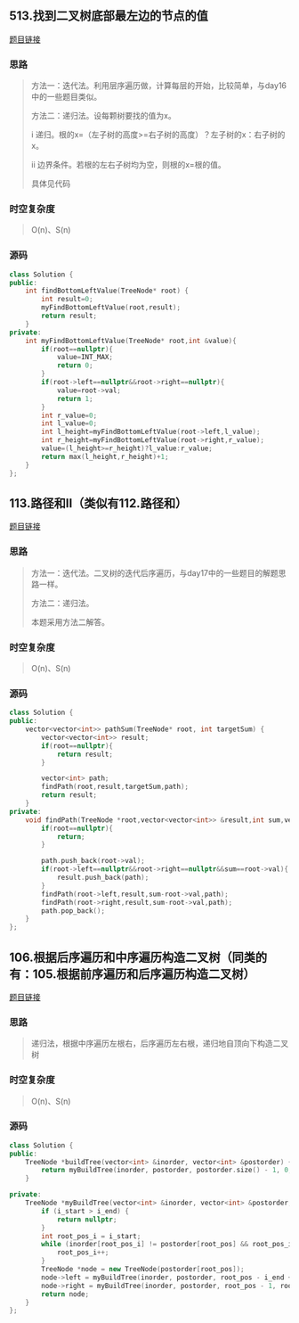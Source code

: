 ## 513.找到二叉树底部最左边的节点的值

[题目链接](https://leetcode.cn/problems/find-bottom-left-tree-value/description/)

### 思路

> 方法一：迭代法。利用层序遍历做，计算每层的开始，比较简单，与day16中的一些题目类似。
>
> 方法二：递归法。设每颗树要找的值为x。
>
> i 递归。根的x=（左子树的高度>=右子树的高度）？左子树的x：右子树的x。
>
> ii 边界条件。若根的左右子树均为空，则根的x=根的值。
>
> 具体见代码

### 时空复杂度

> O(n)、S(n)

### 源码

```C++
class Solution {
public:
    int findBottomLeftValue(TreeNode* root) {
        int result=0;
        myFindBottomLeftValue(root,result);
        return result;
    }
private:
    int myFindBottomLeftValue(TreeNode* root,int &value){
        if(root==nullptr){
            value=INT_MAX;
            return 0;
        }
        if(root->left==nullptr&&root->right==nullptr){
            value=root->val;
            return 1;
        }
        int r_value=0;
        int l_value=0;
        int l_height=myFindBottomLeftValue(root->left,l_value);
        int r_height=myFindBottomLeftValue(root->right,r_value);
        value=(l_height>=r_height)?l_value:r_value;
        return max(l_height,r_height)+1;
    }
};
```

## 113.路径和II（类似有112.路径和）

[题目链接](https://leetcode.cn/problems/path-sum-ii/description/)

### 思路

> 方法一：迭代法。二叉树的迭代后序遍历，与day17中的一些题目的解题思路一样。
>
> 方法二：递归法。
>
> 本题采用方法二解答。

### 时空复杂度

> O(n)、S(n)

### 源码

```C++
class Solution {
public:
    vector<vector<int>> pathSum(TreeNode* root, int targetSum) {
        vector<vector<int>> result;
        if(root==nullptr){
            return result;
        }

        vector<int> path;
        findPath(root,result,targetSum,path);
        return result;
    }
private:
    void findPath(TreeNode *root,vector<vector<int>> &result,int sum,vector<int> &path){
        if(root==nullptr){
            return;
        }

        path.push_back(root->val);
        if(root->left==nullptr&&root->right==nullptr&&sum==root->val){
            result.push_back(path);
        }
        findPath(root->left,result,sum-root->val,path);
        findPath(root->right,result,sum-root->val,path);
        path.pop_back();
    }
};

```

## 106.根据后序遍历和中序遍历构造二叉树（同类的有：105.根据前序遍历和后序遍历构造二叉树）

[题目链接](https://leetcode.cn/problems/construct-binary-tree-from-inorder-and-postorder-traversal/description/)

### 思路

> 递归法，根据中序遍历左根右，后序遍历左右根，递归地自顶向下构造二叉树

### 时空复杂度

> O(n)、S(n)

### 源码

```C++
class Solution {
public:
    TreeNode *buildTree(vector<int> &inorder, vector<int> &postorder) {
        return myBuildTree(inorder, postorder, postorder.size() - 1, 0, inorder.size() - 1);
    }

private:
    TreeNode *myBuildTree(vector<int> &inorder, vector<int> &postorder, int root_pos, int i_start, int i_end) {
        if (i_start > i_end) {
            return nullptr;
        }
        int root_pos_i = i_start;
        while (inorder[root_pos_i] != postorder[root_pos] && root_pos_i <= i_end) {
            root_pos_i++;
        }
        TreeNode *node = new TreeNode(postorder[root_pos]);
        node->left = myBuildTree(inorder, postorder, root_pos - i_end + root_pos_i - 1, i_start, root_pos_i - 1);
        node->right = myBuildTree(inorder, postorder, root_pos - 1, root_pos_i + 1, i_end);
        return node;
    }
};
```

